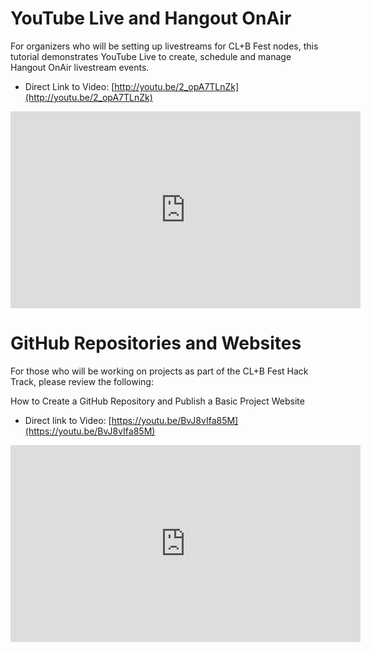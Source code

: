 # YouTube Live and Hangout OnAir

For organizers who will be setting up livestreams for CL+B Fest nodes, this tutorial demonstrates YouTube Live to create, schedule and manage Hangout OnAir livestream events.

* Direct Link to Video: [http://youtu.be/2_opA7TLnZk](http://youtu.be/2_opA7TLnZk)

<iframe width="560" height="315" src="https://www.youtube.com/embed/2_opA7TLnZk" frameborder="0" allow="autoplay; encrypted-media" allowfullscreen></iframe>

# GitHub Repositories and Websites

For those who will be working on projects as part of the CL+B Fest Hack Track, please review the following:

How to Create a GitHub Repository and Publish a Basic Project Website

* Direct link to Video: [https://youtu.be/BvJ8vIfa85M](https://youtu.be/BvJ8vIfa85M)

<iframe width="560" height="315" src="https://www.youtube.com/embed/BvJ8vIfa85M" frameborder="0" allow="autoplay; encrypted-media" allowfullscreen></iframe>
